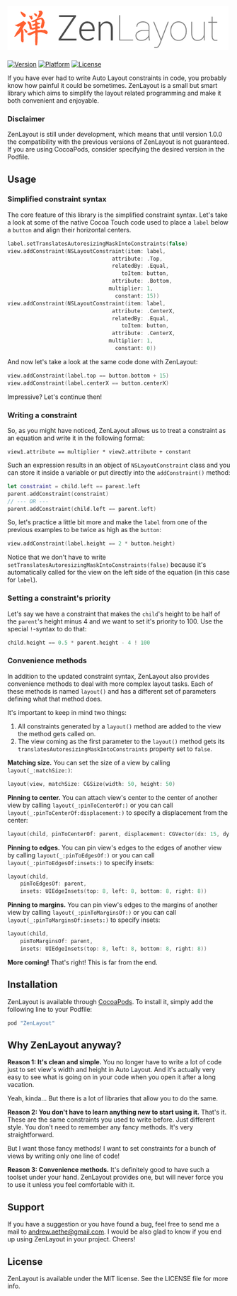 ![ZenLayout](https://github.com/aethe/ZenLayout/blob/master/Images/logo.png)
-

[![Version](https://img.shields.io/cocoapods/v/ZenLayout.svg?style=flat)](http://cocoapods.org/pods/ZenLayout) [![Platform](https://img.shields.io/cocoapods/p/ZenLayout.svg?style=flat)](http://cocoapods.org/pods/ZenLayout) [![License](https://img.shields.io/cocoapods/l/ZenLayout.svg?style=flat)](http://cocoapods.org/pods/ZenLayout)

If you have ever had to write Auto Layout constraints in code, you probably know how painful it could be sometimes. ZenLayout is a small but smart library which aims to simplify the layout related programming and make it both convenient and enjoyable.

### Disclaimer

ZenLayout is still under development, which means that until version 1.0.0 the compatibility with the previous versions of ZenLayout is not guaranteed. If you are using CocoaPods, consider specifying the desired version in the Podfile.

## Usage

### Simplified constraint syntax

The core feature of this library is the simplified constraint syntax. Let's take a look at some of the native Cocoa Touch code used to place a `label` below a `button` and align their horizontal centers.

```swift
label.setTranslatesAutoresizingMaskIntoConstraints(false)
view.addConstraint(NSLayoutConstraint(item: label,
                                 attribute: .Top,
                                 relatedBy: .Equal,
                                    toItem: button,
                                 attribute: .Bottom,
                                multiplier: 1,
                                  constant: 15))
view.addConstraint(NSLayoutConstraint(item: label,
                                 attribute: .CenterX,
                                 relatedBy: .Equal,
                                    toItem: button,
                                 attribute: .CenterX,
                                multiplier: 1,
                                  constant: 0))
```

And now let's take a look at the same code done with ZenLayout:

```swift
view.addConstraint(label.top == button.bottom + 15)
view.addConstraint(label.centerX == button.centerX)
```

Impressive? Let's continue then!

### Writing a constraint

So, as you might have noticed, ZenLayout allows us to treat a constraint as an equation and write it in the following format:

```
view1.attribute == multiplier * view2.attribute + constant
```

Such an expression results in an object of `NSLayoutConstraint` class and you can store it inside a variable or put directly into the `addConstraint()` method:

```swift
let constraint = child.left == parent.left
parent.addConstraint(constraint)
// --- OR ---
parent.addConstraint(child.left == parent.left)
```

So, let's practice a little bit more and make the `label` from one of the previous examples to be twice as high as the `button`:

```swift
view.addConstraint(label.height == 2 * button.height)
```

Notice that we don't have to write `setTranslatesAutoresizingMaskIntoConstraints(false)` because it's automatically called for the view on the left side of the equation (in this case for `label`).

### Setting a constraint's priority

Let's say we have a constraint that makes the `child`'s height to be half of the `parent`'s height minus 4 and we want to set it's priority to 100. Use the special `!`-syntax to do that:

```swift
child.height == 0.5 * parent.height - 4 ! 100
```

### Convenience methods

In addition to the updated constraint syntax, ZenLayout also provides convenience methods to deal with more complex layout tasks. Each of these methods is named `layout()` and has a different set of parameters defining what that method does.

It's important to keep in mind two things:

1. All constraints generated by a `layout()` method are added to the view the method gets called on.
2. The view coming as the first parameter to the `layout()` method gets its `translatesAutoresizingMaskIntoConstraints` property set to `false`.

**Matching size.** You can set the size of a view by calling `layout(_:matchSize:)`:

```swift
layout(view, matchSize: CGSize(width: 50, height: 50)
```

**Pinning to center.** You can attach view's center to the center of another view by calling `layout(_:pinToCenterOf:)` or you can call `layout(_:pinToCenterOf:displacement:)` to specify a displacement from the center:

```swift
layout(child, pinToCenterOf: parent, displacement: CGVector(dx: 15, dy: 20))
```

**Pinning to edges.** You can pin view's edges to the edges of another view by calling `layout(_:pinToEdgesOf:)` or you can call `layout(_:pinToEdgesOf:insets:)` to specify insets:

```swift
layout(child,
    pinToEdgesOf: parent,
    insets: UIEdgeInsets(top: 8, left: 8, bottom: 8, right: 8))
```

**Pinning to margins.** You can pin view's edges to the margins of another view by calling `layout(_:pinToMarginsOf:)` or you can call `layout(_:pinToMarginsOf:insets:)` to specify insets:

```swift
layout(child,
    pinToMarginsOf: parent,
    insets: UIEdgeInsets(top: 8, left: 8, bottom: 8, right: 8))
```

**More coming!** That's right! This is far from the end.

## Installation

ZenLayout is available through [CocoaPods](http://cocoapods.org). To install it, simply add the following line to your Podfile:

```ruby
pod "ZenLayout"
```

## Why ZenLayout anyway?

**Reason 1: It's clean and simple.** You no longer have to write a lot of code just to set view's width and height in Auto Layout. And it's actually very easy to see what is going on in your code when you open it after a long vacation.

Yeah, kinda... But there is a lot of libraries that allow you to do the same.

**Reason 2: You don't have to learn anything new to start using it.** That's it. These are the same constraints you used to write before. Just different style. You don't need to remember any fancy methods. It's very straightforward.

But I want those fancy methods! I want to set constraints for a bunch of views by writing only one line of code!

**Reason 3: Convenience methods.** It's definitely good to have such a toolset under your hand. ZenLayout provides one, but will never force you to use it unless you feel comfortable with it.

## Support

If you have a suggestion or you have found a bug, feel free to send me a mail to andrew.aethe@gmail.com. I would be also glad to know if you end up using ZenLayout in your project. Cheers!

## License

ZenLayout is available under the MIT license. See the LICENSE file for more info.

